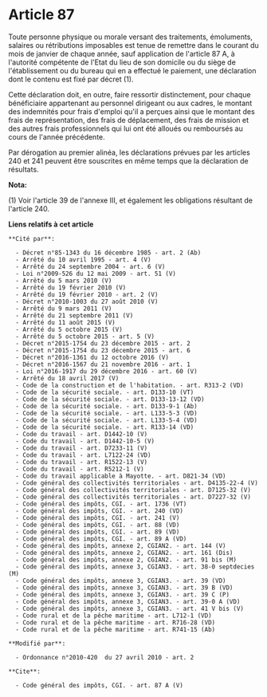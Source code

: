 # Article 87

Toute personne physique ou morale versant des traitements, émoluments, salaires ou rétributions imposables est tenue de
remettre dans le courant du mois de janvier de chaque année, sauf application de l'article 87 A, à l'autorité compétente de
l'Etat du lieu de son domicile ou du siège de l'établissement ou du bureau qui en a effectué le paiement, une déclaration
dont le contenu est fixé par décret (1). 

Cette déclaration doit, en outre, faire ressortir distinctement, pour chaque bénéficiaire appartenant au personnel dirigeant
ou aux cadres, le montant des indemnités pour frais d'emploi qu'il a perçues ainsi que le montant des frais de
représentation, des frais de déplacement, des frais de mission et des autres frais professionnels qui lui ont été alloués ou
remboursés au cours de l'année précédente. 

Par dérogation au premier alinéa, les déclarations prévues par les articles 240 et 241 peuvent être souscrites en même temps
que la déclaration de résultats.

**Nota:**

(1) Voir l'article 39 de l'annexe III, et également les obligations résultant de l'article 240.

**Liens relatifs à cet article**

	**Cité par**:

	  - Décret n°85-1343 du 16 décembre 1985 - art. 2 (Ab)
	  - Arrêté du 10 avril 1995 - art. 4 (V)
	  - Arrêté du 24 septembre 2004 - art. 6 (V)
	  - Loi n°2009-526 du 12 mai 2009 - art. 51 (V)
	  - Arrêté du 5 mars 2010 (V)
	  - Arrêté du 19 février 2010 (V)
	  - Arrêté du 19 février 2010 - art. 2 (V)
	  - Décret n°2010-1003 du 27 août 2010 (V)
	  - Arrêté du 9 mars 2011 (V)
	  - Arrêté du 21 septembre 2011 (V)
	  - Arrêté du 11 août 2015 (V)
	  - Arrêté du 5 octobre 2015 (V)
	  - Arrêté du 5 octobre 2015 - art. 5 (V)
	  - Décret n°2015-1754 du 23 décembre 2015 - art. 2
	  - Décret n°2015-1754 du 23 décembre 2015 - art. 6
	  - Décret n°2016-1361 du 12 octobre 2016 (V)
	  - Décret n°2016-1567 du 21 novembre 2016 - art. 1
	  - Loi n°2016-1917 du 29 décembre 2016 - art. 60 (V)
	  - Arrêté du 18 avril 2017 (V)
	  - Code de la construction et de l'habitation. - art. R313-2 (VD)
	  - Code de la sécurité sociale. - art. D133-10 (VT)
	  - Code de la sécurité sociale. - art. D133-13-12 (VD)
	  - Code de la sécurité sociale. - art. D133-9-1 (Ab)
	  - Code de la sécurité sociale. - art. L133-5-3 (VD)
	  - Code de la sécurité sociale. - art. L133-5-4 (VD)
	  - Code de la sécurité sociale. - art. R133-14 (VD)
	  - Code du travail - art. D1442-10 (V)
	  - Code du travail - art. D1442-10-5 (V)
	  - Code du travail - art. D7233-11 (V)
	  - Code du travail - art. L7122-24 (VD)
	  - Code du travail - art. R1522-13 (V)
	  - Code du travail - art. R5212-1 (V)
	  - Code du travail applicable à Mayotte. - art. D821-34 (VD)
	  - Code général des collectivités territoriales - art. D4135-22-4 (V)
	  - Code général des collectivités territoriales - art. D7125-32 (V)
	  - Code général des collectivités territoriales - art. D7227-32 (V)
	  - Code général des impôts, CGI. - art. 1736 (VT)
	  - Code général des impôts, CGI. - art. 240 (VD)
	  - Code général des impôts, CGI. - art. 241 (V)
	  - Code général des impôts, CGI. - art. 88 (VD)
	  - Code général des impôts, CGI. - art. 89 (VD)
	  - Code général des impôts, CGI. - art. 89 A (VD)
	  - Code général des impôts, annexe 2, CGIAN2. - art. 144 (V)
	  - Code général des impôts, annexe 2, CGIAN2. - art. 161 (Dis)
	  - Code général des impôts, annexe 2, CGIAN2. - art. 91 bis (M)
	  - Code général des impôts, annexe 3, CGIAN3. - art. 38-0 septdecies (M)
	  - Code général des impôts, annexe 3, CGIAN3. - art. 39 (VD)
	  - Code général des impôts, annexe 3, CGIAN3. - art. 39 B (VD)
	  - Code général des impôts, annexe 3, CGIAN3. - art. 39 C (P)
	  - Code général des impôts, annexe 3, CGIAN3. - art. 39-0 A (VD)
	  - Code général des impôts, annexe 3, CGIAN3. - art. 41 V bis (V)
	  - Code rural et de la pêche maritime - art. L712-1 (VD)
	  - Code rural et de la pêche maritime - art. R716-28 (VD)
	  - Code rural et de la pêche maritime - art. R741-15 (Ab)

	**Modifié par**:

	  - Ordonnance n°2010-420  du 27 avril 2010 - art. 2

	**Cite**:

	  - Code général des impôts, CGI. - art. 87 A (V)
